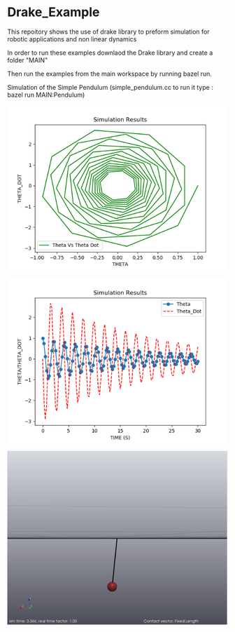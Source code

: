 # Drake_Example
This repoitory shows the use of drake library to preform simulation for robotic applications and non linear dynamics

In order to run these examples downlaod the Drake library and create a folder "MAIN"

Then run the examples from the main workspace by running bazel run.

Simulation of the Simple Pendulum (simple_pendulum.cc to run it type : bazel run MAIN:Pendulum)

<p align="center"><img src="phase.png" /></p>
<p align="center"><img src="timesim.png" /></p>
<p align="center"><img src="sim.gif" /></p>

